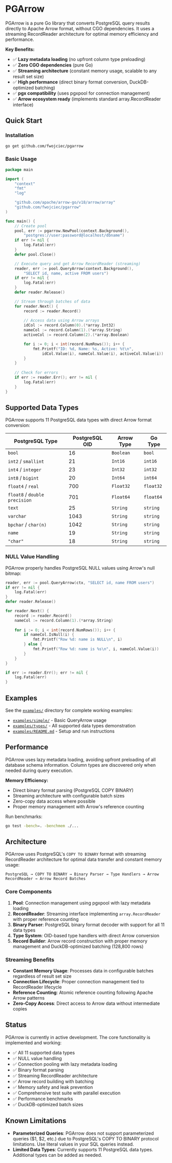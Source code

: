 # PGArrow

PGArrow is a pure Go library that converts PostgreSQL query results directly to Apache Arrow format, without CGO dependencies. It uses a streaming RecordReader architecture for optimal memory efficiency and performance.

**Key Benefits:**
- ✅ **Lazy metadata loading** (no upfront column type preloading)  
- ✅ **Zero CGO dependencies** (pure Go)
- ✅ **Streaming architecture** (constant memory usage, scalable to any result set size)
- ✅ **High performance** (direct binary format conversion, DuckDB-optimized batching)
- ✅ **pgx compatibility** (uses pgxpool for connection management)
- ✅ **Arrow ecosystem ready** (implements standard array.RecordReader interface)

## Quick Start

### Installation

```bash
go get github.com/fwojciec/pgarrow
```

### Basic Usage

```go
package main

import (
    "context"
    "fmt"
    "log"

    "github.com/apache/arrow-go/v18/arrow/array"
    "github.com/fwojciec/pgarrow"
)

func main() {
    // Create pool
    pool, err := pgarrow.NewPool(context.Background(), 
        "postgres://user:password@localhost/dbname")
    if err != nil {
        log.Fatal(err)
    }
    defer pool.Close()

    // Execute query and get Arrow RecordReader (streaming)
    reader, err := pool.QueryArrow(context.Background(), 
        "SELECT id, name, active FROM users")
    if err != nil {
        log.Fatal(err)
    }
    defer reader.Release()

    // Stream through batches of data
    for reader.Next() {
        record := reader.Record()
        
        // Access data using Arrow arrays
        idCol := record.Column(0).(*array.Int32)
        nameCol := record.Column(1).(*array.String)
        activeCol := record.Column(2).(*array.Boolean)

        for i := 0; i < int(record.NumRows()); i++ {
            fmt.Printf("ID: %d, Name: %s, Active: %t\n",
                idCol.Value(i), nameCol.Value(i), activeCol.Value(i))
        }
    }
    
    // Check for errors
    if err := reader.Err(); err != nil {
        log.Fatal(err)
    }
}
```

## Supported Data Types

PGArrow supports 11 PostgreSQL data types with direct Arrow format conversion:

| PostgreSQL Type | PostgreSQL OID | Arrow Type | Go Type |
|----------------|---------------|------------|---------|
| `bool` | 16 | `Boolean` | `bool` |
| `int2` / `smallint` | 21 | `Int16` | `int16` |
| `int4` / `integer` | 23 | `Int32` | `int32` |
| `int8` / `bigint` | 20 | `Int64` | `int64` |
| `float4` / `real` | 700 | `Float32` | `float32` |
| `float8` / `double precision` | 701 | `Float64` | `float64` |
| `text` | 25 | `String` | `string` |
| `varchar` | 1043 | `String` | `string` |
| `bpchar` / `char(n)` | 1042 | `String` | `string` |
| `name` | 19 | `String` | `string` |
| `"char"` | 18 | `String` | `string` |

### NULL Value Handling

PGArrow properly handles PostgreSQL NULL values using Arrow's null bitmap:

```go
reader, err := pool.QueryArrow(ctx, "SELECT id, name FROM users")
if err != nil {
    log.Fatal(err)
}
defer reader.Release()

for reader.Next() {
    record := reader.Record()
    nameCol := record.Column(1).(*array.String)
    
    for i := 0; i < int(record.NumRows()); i++ {
        if nameCol.IsNull(i) {
            fmt.Printf("Row %d: name is NULL\n", i)
        } else {
            fmt.Printf("Row %d: name is %s\n", i, nameCol.Value(i))
        }
    }
}

if err := reader.Err(); err != nil {
    log.Fatal(err)
}
```

## Examples

See the [`examples/`](examples/) directory for complete working examples:

- [`examples/simple/`](examples/simple/) - Basic QueryArrow usage
- [`examples/types/`](examples/types/) - All supported data types demonstration  
- [`examples/README.md`](examples/README.md) - Setup and run instructions

## Performance

PGArrow uses lazy metadata loading, avoiding upfront preloading of all database schema information. Column types are discovered only when needed during query execution.

**Memory Efficiency:**
- Direct binary format parsing (PostgreSQL COPY BINARY)
- Streaming architecture with configurable batch sizes
- Zero-copy data access where possible
- Proper memory management with Arrow's reference counting

Run benchmarks:
```bash
go test -bench=. -benchmem ./...
```

## Architecture

PGArrow uses PostgreSQL's `COPY TO BINARY` format with streaming RecordReader architecture for optimal data transfer and constant memory usage:

```
PostgreSQL → COPY TO BINARY → Binary Parser → Type Handlers → Arrow RecordReader → Arrow Record Batches
```

### Core Components

1. **Pool**: Connection management using pgxpool with lazy metadata loading
2. **RecordReader**: Streaming interface implementing `array.RecordReader` with proper reference counting
3. **Binary Parser**: PostgreSQL binary format decoder with support for all 11 data types  
4. **Type System**: OID-based type handlers with direct Arrow conversion
5. **Record Builder**: Arrow record construction with proper memory management and DuckDB-optimized batching (128,800 rows)

### Streaming Benefits

- **Constant Memory Usage**: Processes data in configurable batches regardless of result set size
- **Connection Lifecycle**: Proper connection management tied to RecordReader lifecycle
- **Reference Counting**: Atomic reference counting following Apache Arrow patterns
- **Zero-Copy Access**: Direct access to Arrow data without intermediate copies

## Status

PGArrow is currently in active development. The core functionality is implemented and working:

- ✅ All 11 supported data types
- ✅ NULL value handling  
- ✅ Connection pooling with lazy metadata loading
- ✅ Binary format parsing
- ✅ Streaming RecordReader architecture
- ✅ Arrow record building with batching
- ✅ Memory safety and leak prevention
- ✅ Comprehensive test suite with parallel execution
- ✅ Performance benchmarks
- ✅ DuckDB-optimized batch sizes

## Known Limitations

- **Parameterized Queries**: PGArrow does not support parameterized queries ($1, $2, etc.) due to PostgreSQL's COPY TO BINARY protocol limitations. Use literal values in your SQL queries instead.
- **Limited Data Types**: Currently supports 11 PostgreSQL data types. Additional types can be added as needed.